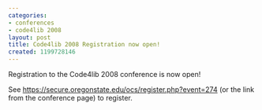 ```yaml
---
categories:
- conferences
- code4lib 2008
layout: post
title: Code4lib 2008 Registration now open!
created: 1199728146
---
```

Registration to the Code4lib 2008 conference is now open! 

See <a href="https://secure.oregonstate.edu/ocs/register.php?event=274">https://secure.oregonstate.edu/ocs/register.php?event=274</a> (or the link from the conference page) to register.
